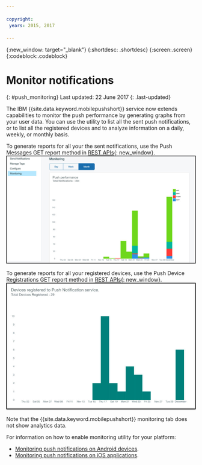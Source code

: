 ```yaml
---

copyright:
 years: 2015, 2017

---
```


{:new_window: target="_blank"}
{:shortdesc: .shortdesc}
{:screen:.screen}
{:codeblock:.codeblock}

# Monitor notifications 
{: #push_monitoring}
Last updated: 22 June 2017
{: .last-updated}


The IBM {{site.data.keyword.mobilepushshort}} service now extends capabilities to monitor the push performance by generating graphs from your user data. You can use the utility to list all the sent push notifications, or to list all the registered devices and to analyze information on a daily, weekly, or monthly basis.

To generate reports for all your the sent notifications, use the Push Messages GET report method in [REST APIs](https://mobile.{DomainName}/imfpush/#!/messages/get_apps_applicationId_messages_report){: new_window}. 
	![Sent notifications report](images/monitoring_messages.jpg)


To generate reports for all your registered devices, use the Push Device Registrations GET report method in [REST APIs](https://mobile.{DomainName}/imfpush/#!/devices/get_apps_applicationId_devices_report){: new_window}.
	![Registered devices report](images/monitoring_devices.jpg)

Note that the {{site.data.keyword.mobilepushshort}} monitoring tab does not show analytics data.

For information on how to enable monitoring utility for your platform:

 - [Monitoring push notifications on Android devices](https://github.com/ibm-bluemix-mobile-services/bms-clientsdk-android-push/tree/Doc#monitoring).
 - [Monitoring push notifications on iOS applications](https://github.com/ibm-bluemix-mobile-services/bms-clientsdk-swift-push/tree/Doc#enable-monitoring).
 



 